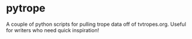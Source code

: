 # pytrope
A couple of python scripts for pulling trope data off of tvtropes.org. Useful for writers who need quick inspiration!
